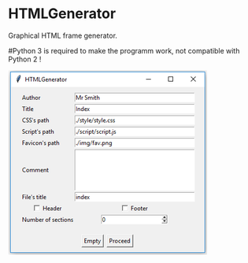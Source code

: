 # HTMLGenerator
Graphical HTML frame generator.

#Python 3 is required to make the programm work, not compatible with Python 2 !

![alt tag](https://raw.githubusercontent.com/BDeliers/HTMLGenerator/master/Screenshot.PNG)
